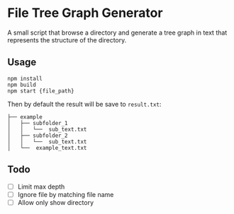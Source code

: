 # File Tree Graph Generator

A small script that browse a directory and generate a tree graph in text that represents the structure of the directory.

## Usage

```
npm install
npm build
npm start {file_path}
```

Then by default the result will be save to `result.txt`:

```
├── example
│   ├── subfolder_1
│   │   └──  sub_text.txt
│   ├── subfolder_2
│   │   └──  sub_text.txt
│   └──  example_text.txt
```

## Todo
- [ ] Limit max depth
- [ ] Ignore file by matching file name
- [ ] Allow only show directory
